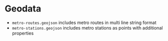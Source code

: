# Geodata

-   `metro-routes.geojson` includes metro routes in multi line string format
-   `metro-stations.geojson` includes metro stations as points with additional properties
